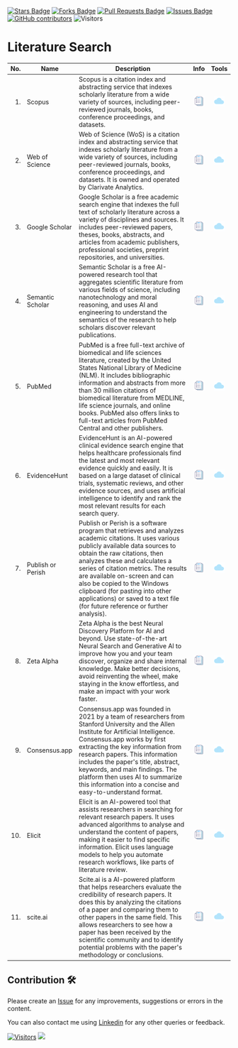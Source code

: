 <a href="https://github.com/drshahizan/SLR-MIIT/stargazers"><img src="https://img.shields.io/github/stars/drshahizan/SLR-MIIT" alt="Stars Badge"/></a>
<a href="https://github.com/drshahizan/SLR-MIIT/network/members"><img src="https://img.shields.io/github/forks/drshahizan/SLR-MIIT" alt="Forks Badge"/></a>
<a href="https://github.com/drshahizan/SLR-MIIT"><img src="https://img.shields.io/github/issues-pr/drshahizan/SLR-MIIT" alt="Pull Requests Badge"/></a>
<a href="https://github.com/drshahizan/SLR-MIIT/issues"><img src="https://img.shields.io/github/issues/drshahizan/SLR-MIIT" alt="Issues Badge"/></a>
<a href="https://github.com/drshahizan/SLR-MIIT/graphs/contributors"><img alt="GitHub contributors" src="https://img.shields.io/github/contributors/drshahizan/SLR-MIIT?color=2b9348"></a>
![Visitors](https://api.visitorbadge.io/api/visitors?path=https%3A%2F%2Fgithub.com%2Fdrshahizan%2FSLR-MIIT&labelColor=%23d9e3f0&countColor=%23697689&style=flat)

# Literature Search

| No.  | Name | Description | Info | Tools |
|------: | ------------------|-----|:--------:|:--------:|
| 1. | Scopus | Scopus is a citation index and abstracting service that indexes scholarly literature from a wide variety of sources, including peer-reviewed journals, books, conference proceedings, and datasets. |<a href="https://drshahizan.gitbook.io/ai-tools/ai-tools/lit-search/scopus" ><img src="../images/rfp.png" width="24px" height="24px" ></a> | <a href="https://www.scopus.com/home.uri" ><img src="../images/download.gif" width="24px" height="24px" ></a> |
| 2. | Web of Science | Web of Science (WoS) is a citation index and abstracting service that indexes scholarly literature from a wide variety of sources, including peer-reviewed journals, books, conference proceedings, and datasets. It is owned and operated by Clarivate Analytics. |<a href="https://drshahizan.gitbook.io/ai-tools/ai-tools/lit-search/web-of-science" ><img src="../images/rfp.png" width="24px" height="24px" ></a> | <a href="https://www.webofscience.com/" ><img src="../images/download.gif" width="24px" height="24px" ></a> |
| 3. | Google Scholar | Google Scholar is a free academic search engine that indexes the full text of scholarly literature across a variety of disciplines and sources. It includes peer-reviewed papers, theses, books, abstracts, and articles from academic publishers, professional societies, preprint repositories, and universities. |<a href="https://drshahizan.gitbook.io/ai-tools/ai-tools/lit-search/google-scholar" ><img src="../images/rfp.png" width="24px" height="24px" ></a> | <a href="https://scholar.google.com/" ><img src="../images/download.gif" width="24px" height="24px" ></a> |
| 4. | Semantic Scholar | Semantic Scholar is a free AI-powered research tool that aggregates scientific literature from various fields of science, including nanotechnology and moral reasoning, and uses AI and engineering to understand the semantics of the research to help scholars discover relevant publications. |<a href="https://drshahizan.gitbook.io/ai-tools/ai-tools/lit-search/semantic-scholar" ><img src="../images/rfp.png" width="24px" height="24px" ></a> | <a href="https://www.semanticscholar.org/" ><img src="../images/download.gif" width="24px" height="24px" ></a> |
| 5. | PubMed | PubMed is a free full-text archive of biomedical and life sciences literature, created by the United States National Library of Medicine (NLM). It includes bibliographic information and abstracts from more than 30 million citations of biomedical literature from MEDLINE, life science journals, and online books. PubMed also offers links to full-text articles from PubMed Central and other publishers.  |<a href="https://drshahizan.gitbook.io/ai-tools/ai-tools/lit-search/pubmed" ><img src="../images/rfp.png" width="24px" height="24px" ></a> | <a href="https://pubmed.ncbi.nlm.nih.gov/" ><img src="../images/download.gif" width="24px" height="24px" ></a> |
| 6. | EvidenceHunt | EvidenceHunt is an AI-powered clinical evidence search engine that helps healthcare professionals find the latest and most relevant evidence quickly and easily. It is based on a large dataset of clinical trials, systematic reviews, and other evidence sources, and uses artificial intelligence to identify and rank the most relevant results for each search query. |<a href="https://drshahizan.gitbook.io/ai-tools/ai-tools/lit-search/pubmed/evidence-hunt" ><img src="../images/rfp.png" width="24px" height="24px" ></a> | <a href="https://evidencehunt.com/" ><img src="../images/download.gif" width="24px" height="24px" ></a> |
| 7. | Publish or Perish | Publish or Perish is a software program that retrieves and analyzes academic citations. It uses various publicly available data sources to obtain the raw citations, then analyzes these and calculates a series of citation metrics. The results are available on-screen and can also be copied to the Windows clipboard (for pasting into other applications) or saved to a text file (for future reference or further analysis). |<a href="https://drshahizan.gitbook.io/ai-tools/ai-tools/lit-search/publish-or-perish" ><img src="../images/rfp.png" width="24px" height="24px" ></a> | <a href="https://harzing.com/resources/publish-or-perish" ><img src="../images/download.gif" width="24px" height="24px" ></a> |
| 8. |Zeta Alpha| Zeta Alpha is the best Neural Discovery Platform for AI and beyond. Use state-of-the-art Neural Search and Generative AI to improve how you and your team discover, organize and share internal knowledge. Make better decisions, avoid reinventing the wheel, make staying in the know effortless, and make an impact with your work faster.|<a href="https://drshahizan.gitbook.io/ai-tools/ai-tools/lit-search/zeta-alpha" ><img src="../images/rfp.png" width="24px" height="24px" ></a> | <a href="https://search.zeta-alpha.com/" ><img src="../images/download.gif" width="24px" height="24px" ></a> |
| 9. | Consensus.app | Consensus.app was founded in 2021 by a team of researchers from Stanford University and the Allen Institute for Artificial Intelligence. Consensus.app works by first extracting the key information from research papers. This information includes the paper's title, abstract, keywords, and main findings. The platform then uses AI to summarize this information into a concise and easy-to-understand format. |<a href="https://drshahizan.gitbook.io/ai-tools/ai-tools/lit-search/consensus.app" ><img src="../images/rfp.png" width="24px" height="24px" ></a> | <a href="https://consensus.app/" ><img src="../images/download.gif" width="24px" height="24px" ></a> |
| 10. | Elicit | Elicit is an AI-powered tool that assists researchers in searching for relevant research papers. It uses advanced algorithms to analyse and understand the content of papers, making it easier to find specific information. Elicit uses language models to help you automate research workflows, like parts of literature review. |<a href="https://drshahizan.gitbook.io/ai-tools/ai-tools/lit-search/elicit" ><img src="../images/rfp.png" width="24px" height="24px" ></a> | <a href="https://elicit.com/" ><img src="../images/download.gif" width="24px" height="24px" ></a> |
| 11. | scite.ai | Scite.ai is a AI-powered platform that helps researchers evaluate the credibility of research papers. It does this by analyzing the citations of a paper and comparing them to other papers in the same field. This allows researchers to see how a paper has been received by the scientific community and to identify potential problems with the paper's methodology or conclusions.|<a href="https://drshahizan.gitbook.io/ai-tools/ai-tools/lit-search/scite-ai" ><img src="../images/rfp.png" width="24px" height="24px" ></a> | <a href="https://scite.ai/" ><img src="../images/download.gif" width="24px" height="24px" ></a> |

## Contribution 🛠️
Please create an [Issue](https://github.com/drshahizan/SLR-MIIT/issues) for any improvements, suggestions or errors in the content.

You can also contact me using [Linkedin](https://www.linkedin.com/in/drshahizan/) for any other queries or feedback.

[![Visitors](https://api.visitorbadge.io/api/visitors?path=https%3A%2F%2Fgithub.com%2Fdrshahizan&labelColor=%23697689&countColor=%23555555&style=plastic)](https://visitorbadge.io/status?path=https%3A%2F%2Fgithub.com%2Fdrshahizan)
![](https://hit.yhype.me/github/profile?user_id=81284918)




